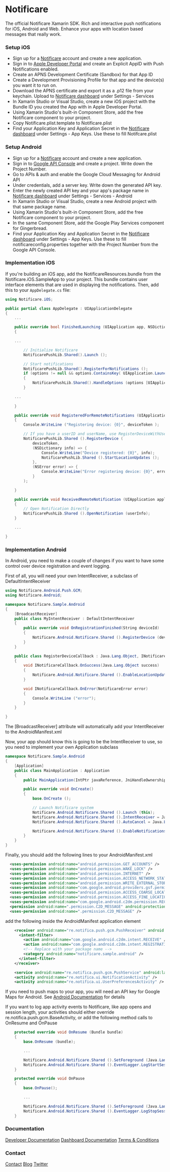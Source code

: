 # Notificare

The official Notificare Xamarin SDK. Rich and interactive push notifications for iOS, Android and Web. Enhance your apps with location based messages that really work.

### Setup iOS

* Sign up for a [Notificare](https://dashboard.notifica.re/#/sign-up) account and create a new application.
* Sign in to [Apple Developer Portal](https://developer.apple.com/account/overview.action) and create an Explicit AppID with Push Notifications enabled.
* Create an APNS Development Certificate (Sandbox) for that App ID
* Create a Development Provisioning Profile for that app and the device(s) you want it to run on.
* Download the APNS certificate and export it as a .p12 file from your keychain. Upload to [Notificare dashboard](https://dashboard.notifica.re/) under Settings - Services
* In Xamarin Studio or Visual Studio, create a new iOS project with the Bundle ID you created the App with in Apple Developer Portal.
* Using Xamarin Studio's built-in Component Store, add the free Notificare component to your project.
* Copy Notificare.plist.template to Notificare.plist
* Find your Application Key and Application Secret in the [Notificare dashboard](https://dashboard.notifica.re/) under Settings - App Keys. Use these to fill Notifcare.plist

### Setup Android

* Sign up for a [Notificare](https://dashboard.notifica.re/#/sign-up) account and create a new application.
* Sign in to [Google API Console](https://console.developers.google.com/project) and create a project. Write down the Project Number.
* Go to APIs & auth and enable the Google Cloud Messaging for Android API
* Under credentials, add a server key. Write down the generated API key.
* Enter the newly created API key and your app's package name in [Notificare dashboard](https://dashboard.notifica.re/) under Settings - Services - Android
* In Xamarin Studio or Visual Studio, create a new Android project with that same package name.
* Using Xamarin Studio's built-in Component Store, add the free Notificare component to your project.
* In the same Component Store, add the Google Play Services component for Gingerbread.
* Find your Application Key and Application Secret in the [Notificare dashboard](https://dashboard.notifica.re/) under Settings - App Keys. Use these to fill notificareconfig.properties together with the Project Number from the Google API Console.

### Implementation iOS

If you're building an iOS app, add the NotificareResources.bundle from the Notificare.iOS.SampleApp to your project. This bundle contains user interface elements that are used in displaying the notifications.
Then, add this to your `AppDelegate.cs` file:

```csharp
using Notificare.iOS;
```

```csharp
public partial class AppDelegate : UIApplicationDelegate
{
	...

	public override bool FinishedLaunching (UIApplication app, NSDictionary options)
	{

	...

		// Initialize Notificare
		NotificarePushLib.Shared().Launch ();

		// Start notifications
		NotificarePushLib.Shared().RegisterForNotifications ();
		if (options != null && options.ContainsKey( UIApplication.LaunchOptionsRemoteNotificationKey ) ) 
		{
			NotificarePushLib.Shared().HandleOptions (options [UIApplication.LaunchOptionsRemoteNotificationKey] as NSDictionary);
		}

	...
		
	}

	public override void RegisteredForRemoteNotifications (UIApplication application, NSData deviceToken)
	{
		Console.WriteLine ("Registering device: {0}", deviceToken );

		// If you have a userID and userName, use RegisterDeviceWithUserID / RegisterDeviceWithUserIDWithUserName
		NotificarePushLib.Shared ().RegisterDevice (
			deviceToken,
			(NSDictionary info) => {
				Console.WriteLine("Device registered: {0}", info);
				NotificarePushLib.Shared ().StartLocationUpdates ();
			},
			(NSError error) => {
				Console.WriteLine("Error registering device: {0}", error);
			}
		);

	}

	public override void ReceivedRemoteNotification (UIApplication application, NSDictionary userInfo)
	{
		// Open Notification Directly
		NotificarePushLib.Shared ().OpenNotification (userInfo);
	}

	...

}
```

### Implementation Android

In Android, you need to make a couple of changes if you want to have some control over device registration and event logging.

First of all, you will need your own IntentReceiver, a subclass of DefaultIntentReceiver

```csharp
using Notificare.Android.Push.GCM;
using Notificare.Android;

namespace Notificare.Sample.Android
{
	[BroadcastReceiver]
	public class MyIntentReceiver : DefaultIntentReceiver
	{
		public override void OnRegistrationFinished(String deviceId) 
		{
			Notificare.Android.Notificare.Shared ().RegisterDevice (deviceId, new RegisterDeviceCallback ());
		}
	}

	public class RegisterDeviceCallback : Java.Lang.Object, INotificareCallback
	{
		void INotificareCallback.OnSuccess(Java.Lang.Object success)
		{
			Notificare.Android.Notificare.Shared ().EnableLocationUpdates ();
		}

		void INotificareCallback.OnError(NotificareError error)
		{
			Console.WriteLine ("error");
		}
	}

}

```

The [BroadcastReceiver] attribute will automatically add your IntentReceiver to the AndroidManifest.xml


Now, your app should know this is going to be the IntentReceiver to use, so you need to implement your own Application subclass


```csharp
namespace Notificare.Sample.Android
{
	[Application]
	public class MainApplication : Application
	{
		public MainApplication(IntPtr javaReference, JniHandleOwnership transfer) : base(javaReference, transfer) { }

		public override void OnCreate()
		{
			base.OnCreate ();

			// Launch Notificare system
			Notificare.Android.Notificare.Shared ().Launch (this);
			Notificare.Android.Notificare.Shared ().IntentReceiver = Java.Lang.Class.FromType(typeof(MyIntentReceiver));
			Notificare.Android.Notificare.Shared ().AutoCancel = Java.Lang.Boolean.False;

			Notificare.Android.Notificare.Shared ().EnableNotifications ();
		}
	}
}

```

Finally, you should add the following lines to your AndroidManifest.xml

```xml
  <uses-permission android:name="android.permission.GET_ACCOUNTS" />
  <uses-permission android:name="android.permission.WAKE_LOCK" />
  <uses-permission android:name="android.permission.INTERNET" />
  <uses-permission android:name="android.permission.ACCESS_NETWORK_STATE" />
  <uses-permission android:name="android.permission.WRITE_EXTERNAL_STORAGE" />
  <uses-permission android:name="com.google.android.providers.gsf.permission.READ_GSERVICES" />
  <uses-permission android:name="android.permission.ACCESS_COARSE_LOCATION" />
  <uses-permission android:name="android.permission.ACCESS_FINE_LOCATION" />
  <uses-permission android:name="com.google.android.c2dm.permission.RECEIVE" />
  <permission android:name=".permission.C2D_MESSAGE" android:protectionLevel="signature" />
  <uses-permission android:name=".permission.C2D_MESSAGE" />
```

add the following inside the AndroidManifest application element


```xml
    <receiver android:name="re.notifica.push.gcm.PushReceiver" android:permission="com.google.android.c2dm.permission.SEND">
      <intent-filter>
        <action android:name="com.google.android.c2dm.intent.RECEIVE" />
        <action android:name="com.google.android.c2dm.intent.REGISTRATION" />
        <!-- Replace with your package name -->
        <category android:name="notificare.sample.android" />
      </intent-filter>
    </receiver>

    <service android:name="re.notifica.push.gcm.PushService" android:label="Notificare Push Service" />
    <activity android:name="re.notifica.ui.NotificationActivity" />
    <activity android:name="re.notifica.ui.UserPreferencesActivity" />
```

If you need to push maps to your app, you will need an API key for Google Maps for Android. See [Android Documentation](https://developers.google.com/maps/documentation/android/start#get_an_android_certificate_and_the_google_maps_api_key) for details

If you want to log app activity events to Notificare, like app opens and session length, your activities should either override re.notifica.push.gcm.BaseActivity, or add the following method calls to OnResume and OnPause

```csharp
	protected override void OnResume (Bundle bundle)
	{
		base.OnResume (bundle);

		...

		Notificare.Android.Notificare.Shared ().SetForeground (Java.Lang.Boolean.True);
		Notificare.Android.Notificare.Shared ().EventLogger.LogStartSession ();
	}

	protected override void OnPause
	{
		base.OnPause();

		...

		Notificare.Android.Notificare.Shared ().SetForeground (Java.Lang.Boolean.False);
		Notificare.Android.Notificare.Shared ().EventLogger.LogStopSession ();
	}
```


### Documentation

[Developer Documentation](https://notificare.atlassian.net/wiki/display/notificare/Getting+started+with+Xamarin)
[Dashboard Documentation](https://notificare.atlassian.net/wiki/display/notificare/Web+Dashboard+Interface+Guide)
[Terms & Conditions](http://notifica.re/terms/)

### Contact

[Contact](http://notifica.re/contact)
[Blog](http://notifica.re/blog)
[Twitter](https://twitter.com/notificare)

